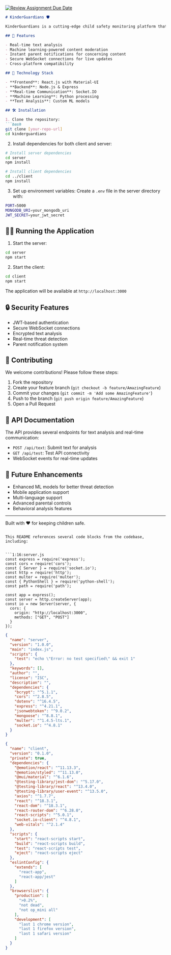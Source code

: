 [![Review Assignment Due Date](https://classroom.github.com/assets/deadline-readme-button-22041afd0340ce965d47ae6ef1cefeee28c7c493a6346c4f15d667ab976d596c.svg)](https://classroom.github.com/a/_U2QbDVP)


```markdown
# KinderGuardians 🛡️

KinderGuardians is a cutting-edge child safety monitoring platform that uses advanced audio processing and machine learning to help parents keep their children safe online and in real-world interactions.

## 🌟 Features

- Real-time text analysis
- Machine learning-powered content moderation
- Instant parent notifications for concerning content
- Secure WebSocket connections for live updates
- Cross-platform compatibility

## 🚀 Technology Stack

- **Frontend**: React.js with Material-UI
- **Backend**: Node.js & Express
- **Real-time Communication**: Socket.IO
- **Machine Learning**: Python processing
- **Text Analysis**: Custom ML models

## 🛠️ Installation

1. Clone the repository:
```bash
git clone [your-repo-url]
cd kinderguardians
```

2. Install dependencies for both client and server:
```bash
# Install server dependencies
cd server
npm install

# Install client dependencies
cd ../client
npm install
```

3. Set up environment variables:
Create a `.env` file in the server directory with:
```bash
PORT=5000
MONGODB_URI=your_mongodb_uri
JWT_SECRET=your_jwt_secret
```

## 🏃‍♂️ Running the Application

1. Start the server:
```bash
cd server
npm start
```

2. Start the client:
```bash
cd client
npm start
```

The application will be available at `http://localhost:3000`

## 🔒 Security Features

- JWT-based authentication
- Secure WebSocket connections
- Encrypted text analysis
- Real-time threat detection
- Parent notification system

## 🤝 Contributing

We welcome contributions! Please follow these steps:

1. Fork the repository
2. Create your feature branch (`git checkout -b feature/AmazingFeature`)
3. Commit your changes (`git commit -m 'Add some AmazingFeature'`)
4. Push to the branch (`git push origin feature/AmazingFeature`)
5. Open a Pull Request

## 📝 API Documentation

The API provides several endpoints for text analysis and real-time communication:

- `POST /api/text`: Submit text for analysis
- `GET /api/test`: Test API connectivity
- WebSocket events for real-time updates

## 🔮 Future Enhancements

- Enhanced ML models for better threat detection
- Mobile application support
- Multi-language support
- Advanced parental controls
- Behavioral analysis features

---

Built with ❤️ for keeping children safe.
```

This README references several code blocks from the codebase, including:


```1:16:server.js
const express = require('express');
const cors = require('cors');
const { Server } = require('socket.io');
const http = require('http');
const multer = require('multer');
const { PythonShell } = require('python-shell');
const path = require('path');

const app = express();
const server = http.createServer(app);
const io = new Server(server, {
  cors: {
    origin: "http://localhost:3000",
    methods: ["GET", "POST"]
  }
});
```



```1:22:server/package.json
{
  "name": "server",
  "version": "1.0.0",
  "main": "index.js",
  "scripts": {
    "test": "echo \"Error: no test specified\" && exit 1"
  },
  "keywords": [],
  "author": "",
  "license": "ISC",
  "description": "",
  "dependencies": {
    "bcrypt": "^5.1.1",
    "cors": "^2.8.5",
    "dotenv": "^16.4.5",
    "express": "^4.21.1",
    "jsonwebtoken": "^9.0.2",
    "mongoose": "^8.8.1",
    "multer": "^1.4.5-lts.1",
    "socket.io": "^4.8.1"
  }
}
```



```1:44:client/package.json
{
  "name": "client",
  "version": "0.1.0",
  "private": true,
  "dependencies": {
    "@emotion/react": "^11.13.3",
    "@emotion/styled": "^11.13.0",
    "@mui/material": "^6.1.6",
    "@testing-library/jest-dom": "^5.17.0",
    "@testing-library/react": "^13.4.0",
    "@testing-library/user-event": "^13.5.0",
    "axios": "^1.7.7",
    "react": "^18.3.1",
    "react-dom": "^18.3.1",
    "react-router-dom": "^6.28.0",
    "react-scripts": "^5.0.1",
    "socket.io-client": "^4.8.1",
    "web-vitals": "^2.1.4"
  },
  "scripts": {
    "start": "react-scripts start",
    "build": "react-scripts build",
    "test": "react-scripts test",
    "eject": "react-scripts eject"
  },
  "eslintConfig": {
    "extends": [
      "react-app",
      "react-app/jest"
    ]
  },
  "browserslist": {
    "production": [
      ">0.2%",
      "not dead",
      "not op_mini all"
    ],
    "development": [
      "last 1 chrome version",
      "last 1 firefox version",
      "last 1 safari version"
    ]
  }
}
```
